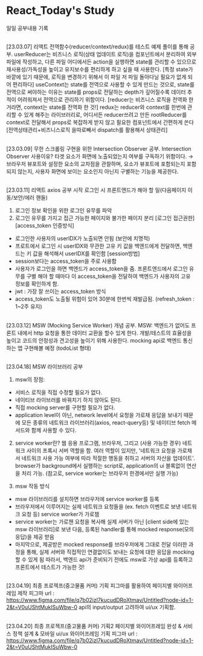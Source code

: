 # React_Today's Study

일일 공부내용 기록

##

[23.03.07]
리액트 전역함수(reducer/context/redux)를 테스트 예제 풀이를 통해 공부.
userReducer는 비즈니스 로직(상태 업데이트 로직)을 컴포넌트에서 분리하여 외부 파일에 작성하고, 다른 파일 어디에서든 action을 실행하면 state를 관리할 수 있으므로 재사용성/가독성을 높이고 유지보수를 편리하게 하고 싶을 때 사용한다. [특정 state가 바깥에 있기 때문에, 로직을 변경하기 위해서 이 파일 저 파일 돌아다닐 필요가 없게 되어 편리하다]
useContext는 state를 전역으로 사용할 수 있게 만드는 것으로, state를 전역으로 써야하는 이유는 state를 props로 전달하는 depth가 깊어질수록 데이터 추적이 어려워져서 전역으로 관리하기 위함이다. [reducer는 비즈니스 로직을 전역화 한거라면, context는 state를 전역화 한 것!]
redux는 reducer와 context를 한번에 관리할 수 있게 해주는 라이브러리로, 어디서든 reducer쓰려고 만든 rootReducer를 context로 전달해서 props로 복잡하게 받지 않고 필요한 컴포넌트에서 간편하게 쓴다 [전역상태관리+비즈니스로직 을따로빼서 dispatch를 활용해서 상태관리]
##
[23.03.09]
무한 스크롤링 구현을 위한 Intersection Observer 공부.
Intersection Observer 사용이유? 타겟 요소가 화면에 노출되었는지 여부를 구독하기 위함이다.
→ 브라우저 뷰포트와 설정한 요소의 교차점을 관찰하며, 요소가 뷰포트에 포함되는지 포함되지 않는지, 사용자 화면에 보이는 요소인지 아닌지 구별하는 기능을 제공한다.
##
[23.03.11]
리액트 axios 공부 시작
로그인 시 프론트엔드가 해야 할 일(다음페이지 이동/보안/에러 핸들)
1. 로그인 정보 확인을 위한 로그인 유무를 파악
2. 로그인 유무를 가지고 접근 가능한 페이지와 불가한 페이지 분리 [로그인 접근권한]
[access_token 인증방식]
* 로그인한 사용자의 userIDX가 노출되면 안됨 (보안에 치명적)
* 프로트에서 로그인 시 userIDX와 무관한 고유 키 값을 백엔드에게 전달하면, 백엔드는 키 값을 해석해서 userIDX를 확인함 [session방법]
* session보다는 access_token을 주로 사용함 
* 사용자가 로그인을 하면 백엔드가 access_token을 줌. 프론트엔드에서 로그인 유무를 구별 해야 할 때마다 이 access_token을 전달하여 백엔드가 사용자의 고유 정보를 확인하게 함.
* jwt : 가장 잘 쓰이는 access_token 방식
* access_token도 노출될 위험이 있어 30분에 한번씩 재발급됨. (refresh_token : 1~2주 유지)
##
[23.03.12]
MSW (Mocking Service Worker) 개념 공부.
MSW: 백엔드가 없어도 프론트 내에서 http 요청을 통한 데이터 교환을 할수 있게 한다.
개발/테스트의 효율성을 높이고 코드의 안정성과 견고성을 높이기 위해 사용한다.
mocking api로 백엔드 통신하는 앱 구현해볼 예정 (todoList 형태)
##
[23.04.18]
MSW 라이브러리 공부
1. msw의 장점:
 * 서비스 로직을 직접 수정할 필요가 없다.
 * 네이티브 라이브러를 바꿔치기 하지 않아도 된다.
 * 직접 mocking server를 구현할 필요가 없다.
 * application level이 아닌, network level에서 요청을 가로채 응답을 보내기 때문에 모든 종류의 네트워크 라이브러리(axios, react-query등) 및 네이티브 fetch 메서드와 함께 사용할 수 있다.

2. service worker란?
 웹 응용 프로그램, 브라우저, 그리고 (사용 가능한 경우) 네트워크 사이의 프록시 서버 역할을 함.
 여러 역할이 있지만, '네트워크 요청을 가로채서 네트워크 사용 가능 여부에 따라 적절한 행동을 취하고 서버의 자산을 업데이트'.
 browser가 background에서 실행하는 script로, application의 ui 블록없이 연산을 처리 가능.
 (참고로, service worker는 브라우저 한경에서만 실행 가능)

3. msw 작동 방식
 * msw 라이브러리를 설치하면 브라우저에 service worker를 등록
 * 브라우저에서 이루어지는 실제 네트워크 요청들을 (ex. fetch 이벤트로 보낸 네트워크 요청 등) service worker가 가로챔
 * service worker는 가로챈 요청을 복사해 실제 서버가 아닌 [client side에 있는 msw 라이브러리]로 보낸 다음, 등록된 handler를 통해 mocked response(모의 응답)을 제공 받음
 * 마지막으로, 제공받은 mocked response를 브라우저에게 그대로 전달
이러한 과정을 통해, 실제 서버와 직접적인 연결없이도 보내는 요청에 대한 응답을 mocking 할 수 있게 됨
따라서, 백엔드 api가 준비되기 전에도 msw로 가상 api를 등록하고 프론트에서 테스트가 가능한 것!
##
[23.04.19]
최종 프로젝프(중고물품 커머) 기획
피그마를 활용하여 페이지별 와이어프레임 제작
피그마 url : https://www.figma.com/file/q7b02izl7kucudDRoXtmav/Untitled?node-id=1-2&t=V0uUShtMukISuWbw-0
api의 input/output 고려하여 ui/ux 기획함.
##
[23.04.20]
최종 프로젝프(중고물품 커머) 기획2
페이지별 와이어프레임 완성 & 서비스 정책 설계 & 모바일 ui/ux 와이어프레임 기획
피그마 url : https://www.figma.com/file/q7b02izl7kucudDRoXtmav/Untitled?node-id=1-2&t=V0uUShtMukISuWbw-0
